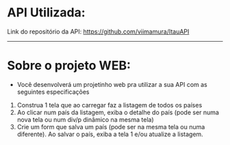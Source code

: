 # API Utilizada:
Link do repositório da API: https://github.com/viimamura/ItauAPI

-------------------------------------------------------------------------------------------------------

# Sobre o projeto WEB:
- Você desenvolverá um projetinho web pra utilizar a sua API com as seguintes especificações
1) Construa 1 tela que ao carregar faz a listagem de todos os países 
2) Ao clicar num país da listagem, exiba o detalhe do país (pode ser numa nova tela ou num div/p dinâmico na mesma tela)
3) Crie um form que salva um país (pode ser na mesma tela ou numa diferente). Ao salvar o país, exiba a tela 1 e/ou atualize a listagem.

